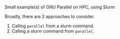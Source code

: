 Small example(s) of GNU Parallel on HPC, using Slurm

Broadly, there are 2 approaches to consider.

1. Calling `parallel` from a slurm command.
2. Calling a slurm command from `parallel`.
